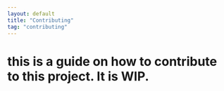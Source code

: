 ```yaml
---
layout: default
title: "Contributing"
tag: "contributing"
---
```


# this is a guide on how to contribute to this project. It is WIP.